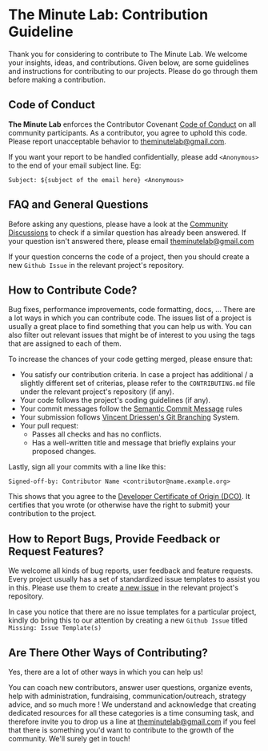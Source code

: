 # The Minute Lab: Contribution Guideline

Thank you for considering to contribute to The Minute Lab. We welcome your insights, ideas, and contributions. Given below, are some guidelines and instructions for contributing to our projects. Please do go through them before making a contribution.

## Code of Conduct

**The Minute Lab** enforces the Contributor Covenant [Code of Conduct](https://github.com/The-Minute-Lab/.github/blob/main/CODE_OF_CONDUCT.md) on all community participants. As a contributor, you agree to uphold this code. Please report unacceptable behavior to [theminutelab@gmail.com](mailto:theminutelab@gmail.com).

If you want your report to be handled confidentially, please add `<Anonymous>` to the end of your email subject line. Eg: 
```
Subject: ${subject of the email here} <Anonymous>
```

## FAQ and General Questions

Before asking any questions, please have a look at the [Community Discussions](https://github.com/orgs/The-Minute-Lab/discussions) to check if a similar question has already been answered. If your question isn't answered there, please email [theminutelab@gmail.com](mailto:theminutelab@gmail.com)

If your question concerns the code of a project, then you should create a new `Github Issue` in the relevant project's repository.

## How to Contribute Code?

Bug fixes, performance improvements, code formatting, docs, ... There are a lot ways in which you can contribute code. The issues list of a project is usually a great place to find something that you can help us with. You can also filter out relevant issues that might be of interest to you using the tags that are assigned to each of them.

To increase the chances of your code getting merged, please ensure that:
* You satisfy our contribution criteria. In case a project has additional / a slightly different set of criterias, please refer to the `CONTRIBUTING.md` file under the relevant project's repository (if any).
* Your code follows the project's coding guidelines (if any).
* Your commit messages follow the [Semantic Commit Message](https://gist.github.com/joshbuchea/6f47e86d2510bce28f8e7f42ae84c716) rules
* Your submission follows [Vincent Driessen's Git Branching](https://nvie.com/posts/a-successful-git-branching-model/) System.
* Your pull request:
    * Passes all checks and has no conflicts.
    * Has a well-written title and message that briefly explains your proposed changes.

Lastly, sign all your commits with a line like this:

```
Signed-off-by: Contributor Name <contributor@name.example.org>
```

This shows that you agree to the [Developer Certificate of Origin (DCO)](https://developercertificate.org/). It certifies that you wrote (or otherwise have the right to submit) your contribution to the project.

## How to Report Bugs, Provide Feedback or Request Features?

We welcome all kinds of bug reports, user feedback and feature requests. Every project usually has a set of standardized issue templates to assist you in this. Please use them to create [a new issue](https://help.github.com/en/github/managing-your-work-on-github/creating-an-issue) in the relevant project's repository.

In case you notice that there are no issue templates for a particular project, kindly do bring this to our attention by creating a new `Github Issue` titled `Missing: Issue Template(s)`

## Are There Other Ways of Contributing?

Yes, there are a lot of other ways in which you can help us!

You can coach new contributors, answer user questions, organize events, help with administration, fundraising, communication/outreach, strategy advice, and so much more ! We understand and acknowledge that creating dedicated resources for all these categories is a time consuming task, and therefore invite you to drop us a line at [theminutelab@gmail.com](mailto:theminutelab@gmail.com) if you feel that there is something you'd want to contribute to the growth of the community. We'll surely get in touch!
